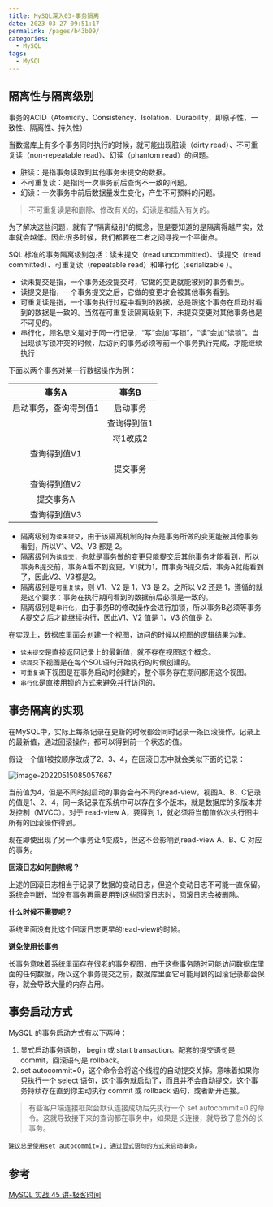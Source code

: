 ```yaml
---
title: MySQL深入03-事务隔离
date: 2023-03-27 09:51:17
permalink: /pages/b43b09/
categories:
  - MySQL
tags:
  - MySQL
---
```

## 隔离性与隔离级别

 事务的ACID（Atomicity、Consistency、Isolation、Durability，即原子性、一致性、隔离性、持久性）

当数据库上有多个事务同时执行的时候，就可能出现脏读（dirty read）、不可重复读（non-repeatable read）、幻读（phantom read）的问题。

- 脏读：是指事务读取到其他事务未提交的数据。
- 不可重复读：是指同一次事务前后查询不一致的问题。
- 幻读：一次事务中前后数据量发生变化，产生不可预料的问题。

> 不可重复读是和删除、修改有关的，幻读是和插入有关的。

为了解决这些问题，就有了“隔离级别”的概念，但是要知道的是隔离得越严实，效率就会越低。因此很多时候，我们都要在二者之间寻找一个平衡点。

SQL 标准的事务隔离级别包括：读未提交（read uncommitted）、读提交（read committed）、可重复读（repeatable read）和串行化（serializable ）。

- 读未提交是指，一个事务还没提交时，它做的变更就能被别的事务看到。
- 读提交是指，一个事务提交之后，它做的变更才会被其他事务看到。
- 可重复读是指，一个事务执行过程中看到的数据，总是跟这个事务在启动时看到的数据是一致的。当然在可重复读隔离级别下，未提交变更对其他事务也是不可见的。
- 串行化，顾名思义是对于同一行记录，“写”会加“写锁”，“读”会加“读锁”。当出现读写锁冲突的时候，后访问的事务必须等前一个事务执行完成，才能继续执行

下面以两个事务对某一行数据操作为例：

|         事务A         |    事务B    |
| :-------------------: | :---------: |
| 启动事务，查询得到值1 |  启动事务   |
|                       | 查询得到值1 |
|                       |  将1改成2   |
|     查询得到值V1      |             |
|                       |  提交事务   |
|     查询得到值V2      |             |
|       提交事务A       |             |
|     查询得到值V3      |             |

- 隔离级别为`读未提交`，由于该隔离机制的特点是事务所做的变更能被其他事务看到，所以V1、V2、V3 都是 2。
- 隔离级别为`读提交`，也就是事务做的变更只能提交后其他事务才能看到，所以事务B提交前，事务A看不到变更，V1就为1，而事务B提交后，事务A就能看到了，因此V2、V3都是2。
- 隔离级别是`可重复读`，则 V1、V2 是 1，V3 是 2。之所以 V2 还是 1，遵循的就是这个要求：事务在执行期间看到的数据前后必须是一致的。
- 隔离级别是`串行化`，由于事务B的修改操作会进行加锁，所以事务B必须等事务A提交之后才能继续执行，因此V1、V2 值是 1，V3 的值是 2。

在实现上，数据库里面会创建一个视图，访问的时候以视图的逻辑结果为准。

- `读未提交`是直接返回记录上的最新值，就不存在视图这个概念。
- `读提交`下视图是在每个SQL语句开始执行的时候创建的。
- `可重复读`下视图是在事务启动时创建的，整个事务存在期间都用这个视图。
- `串行化`是直接用锁的方式来避免并行访问的。

## 事务隔离的实现

在MySQL中，实际上每条记录在更新的时候都会同时记录一条回滚操作。记录上的最新值，通过回滚操作，都可以得到前一个状态的值。

假设一个值1被按顺序改成了2、3、4，在回滚日志中就会类似下面的记录：

![image-20220515085057667](https://blog-1300853183.cos.ap-chengdu.myqcloud.com/img/image-20220515085057667.png)

当前值为4，但是不同时刻启动的事务会有不同的read-view，视图A、B、C记录的值是1、2、4，同一条记录在系统中可以存在多个版本，就是数据库的多版本并发控制（MVCC）。对于 read-view A，要得到 1，就必须将当前值依次执行图中所有的回滚操作得到。

现在即使出现了另一个事务让4变成5，但这不会影响到read-view A、B、C 对应的事务。

**回滚日志如何删除呢？**

上述的回滚日志相当于记录了数据的变动日志，但这个变动日志不可能一直保留。系统会判断，当没有事务再需要用到这些回滚日志时，回滚日志会被删除。

**什么时候不需要呢？**

系统里面没有比这个回滚日志更早的read-view的时候。

**避免使用长事务**

长事务意味着系统里面存在很老的事务视图，由于这些事务随时可能访问数据库里面的任何数据，所以这个事务提交之前，数据库里面它可能用到的回滚记录都会保存，就会导致大量的内存占用。

## 事务启动方式

MySQL 的事务启动方式有以下两种：

1. 显式启动事务语句， begin 或 start transaction。配套的提交语句是 commit，回滚语句是 rollback。
2. set autocommit=0，这个命令会将这个线程的自动提交关掉。意味着如果你只执行一个 select 语句，这个事务就启动了，而且并不会自动提交。这个事务持续存在直到你主动执行 commit 或 rollback 语句，或者断开连接。

> 有些客户端连接框架会默认连接成功后先执行一个 set autocommit=0 的命令。这就导致接下来的查询都在事务中，如果是长连接，就导致了意外的长事务。

`建议总是使用set autocommit=1, 通过显式语句的方式来启动事务`。

## 参考

[MySQL 实战 45 讲-极客时间](https://time.geekbang.org/column/intro/100020801?tab=catalog)
